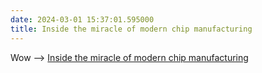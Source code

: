 ```yaml
---
date: 2024-03-01 15:37:01.595000
title: Inside the miracle of modern chip manufacturing
---
```


Wow --> [Inside the miracle of modern chip manufacturing](https://ig.ft.com/microchips/)